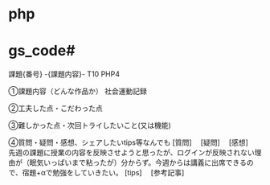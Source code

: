# php

# gs_code# 

課題{番号} -{課題内容}-
T10 PHP4

①課題内容（どんな作品か）
社会運動記録

②工夫した点・こだわった点


③難しかった点・次回トライしたいこと(又は機能)


④質問・疑問・感想、シェアしたいtips等なんでも
[質問]　
[疑問]　
[感想]　先週の課題に授業の内容を反映させようと思ったが、ログインが反映されない理由が（眠気いっぱいまで粘ったが）分からず。今週からは講義に出席できるので、宿題+αで勉強をしていきたい。
[tips]　
[参考記事]　


